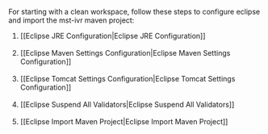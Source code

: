 For starting with a clean workspace, follow these steps to configure eclipse and import the mst-ivr maven project:
1. [[Eclipse JRE Configuration|Eclipse JRE Configuration]]<br/><br/>
2. [[Eclipse Maven Settings Configuration|Eclipse Maven Settings Configuration]]<br/><br/>
3. [[Eclipse Tomcat Settings Configuration|Eclipse Tomcat Settings Configuration]]<br/><br/>
4. [[Eclipse Suspend All Validators|Eclipse Suspend All Validators]]<br/><br/>
5. [[Eclipse Import Maven Project|Eclipse Import Maven Project]]<br/><br/>


